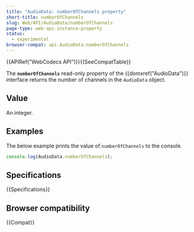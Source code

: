 ```yaml
---
title: "AudioData: numberOfChannels property"
short-title: numberOfChannels
slug: Web/API/AudioData/numberOfChannels
page-type: web-api-instance-property
status:
  - experimental
browser-compat: api.AudioData.numberOfChannels
---
```


{{APIRef("WebCodecs API")}}{{SeeCompatTable}}

The **`numberOfChannels`** read-only property of the {{domxref("AudioData")}} interface returns the number of channels in the `AudioData` object.

## Value

An integer.

## Examples

The below example prints the value of `numberOfChannels` to the console.

```js
console.log(AudioData.numberOfChannels);
```

## Specifications

{{Specifications}}

## Browser compatibility

{{Compat}}
